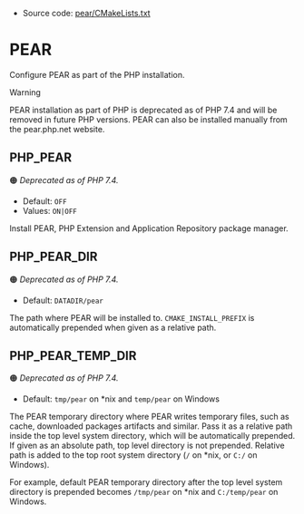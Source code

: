 <!-- This is auto-generated file. -->
* Source code: [pear/CMakeLists.txt](https://github.com/petk/php-build-system/blob/master/cmake/pear/CMakeLists.txt)

# PEAR

Configure PEAR as part of the PHP installation.

> [!WARNING]
> PEAR installation as part of PHP is deprecated as of PHP 7.4 and will be
> removed in future PHP versions. PEAR can also be installed manually from the
> pear.php.net website.

## PHP_PEAR

:orange_circle: *Deprecated as of PHP 7.4.*

* Default: `OFF`
* Values: `ON|OFF`

Install PEAR, PHP Extension and Application Repository package manager.

## PHP_PEAR_DIR

:orange_circle: *Deprecated as of PHP 7.4.*

* Default: `DATADIR/pear`

The path where PEAR will be installed to. `CMAKE_INSTALL_PREFIX` is
automatically prepended when given as a relative path.

## PHP_PEAR_TEMP_DIR

:orange_circle: *Deprecated as of PHP 7.4.*

* Default: `tmp/pear` on \*nix and `temp/pear` on Windows

The PEAR temporary directory where PEAR writes temporary files, such as cache,
downloaded packages artifacts and similar. Pass it as a relative path inside the
top level system directory, which will be automatically prepended. If given as
an absolute path, top level directory is not prepended. Relative path is added
to the top root system directory (`/` on \*nix, or `C:/` on Windows).

For example, default PEAR temporary directory after the top level system
directory is prepended becomes `/tmp/pear` on \*nix and `C:/temp/pear` on
Windows.
